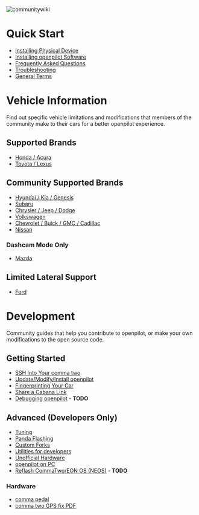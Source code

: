 ![communitywiki](https://user-images.githubusercontent.com/37757984/81886963-eaf4f380-9552-11ea-9206-164dcec6374c.jpeg)

# Quick Start
* [Installing Physical Device](../wiki/Installation-Guides)
* [Installing openpilot Software](../wiki/Installing-openpilot)
* [Frequently Asked Questions](../wiki/FAQ)
* [Troubleshooting](../wiki/Troubleshooting)
* [General Terms](../wiki/General-Terms)

# Vehicle Information
Find out specific vehicle limitations and modifications that members of the community make to their cars for a better openpilot experience.
## Supported Brands
* [Honda / Acura](../wiki/Honda-Acura)
* [Toyota / Lexus](../wiki/Toyota-Lexus)

## Community Supported Brands
* [Hyundai / Kia / Genesis](../wiki/Hyundai-Kia-Genesis)
* [Subaru](../wiki/Subaru)
* [Chrysler / Jeep / Dodge](../wiki/FCA)
* [Volkswagen](../wiki/Volkswagen)
* [Chevrolet / Buick / GMC / Cadillac](../wiki/GM)
* [Nissan](../wiki/Nissan)


### Dashcam Mode Only
* [Mazda](../wiki/Mazda)

## Limited Lateral Support
* [Ford](../wiki/Ford)

# Development
Community guides that help you contribute to openpilot, or make your own modifications to the open source code.


## Getting Started
* [SSH Into Your comma two](../wiki/SSH)
* [Update/Modify/Install openpilot](../wiki/UpdateModifyOpenpilot)
* [Fingerprinting Your Car](../wiki/Fingerprinting)
* [Share a Cabana Link](../wiki/Cabana)
* [Debugging openpilot](../wiki/DebuggingOpenpilot) - **TODO**

## Advanced (Developers Only)
* [Tuning](../wiki/Tuning)
* [Panda Flashing](../wiki/Panda-Flashing)
* [Custom Forks](../wiki/Forks)
* [Utilities for developers](../wiki/Utilities-for-developers)
* [Unofficial Hardware](../wiki/Unofficial-Hardware)
* [openpilot on PC](../wiki/Webcam)
* [Reflash CommaTwo/EON OS (NEOS)](../wiki/Flash-NEOS) - **TODO**

### Hardware
* [comma pedal](../wiki/comma-pedal)
* [comma two GPS fix PDF](https://github.com/commaai/openpilot/files/4789621/comma_two_GPS_fix.1.pdf)